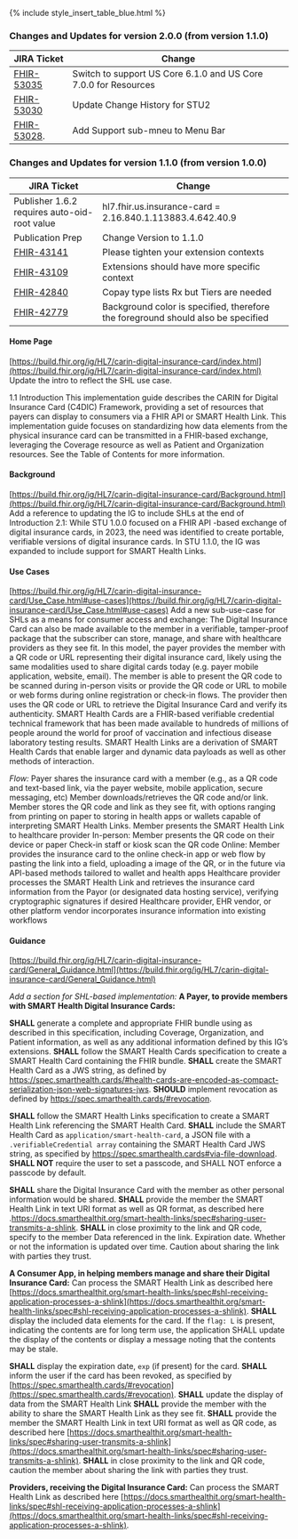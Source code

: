 
{% include style_insert_table_blue.html %}
### Changes and Updates for version 2.0.0 (from version 1.1.0)

| JIRA Ticket                                          | Change                                                                           |
|------------------------------------------------------|----------------------------------------------------------------------------------|
| [FHIR-53035](https://jira.hl7.org/browse/FHIR-53034) |Switch to support US Core 6.1.0 and US Core 7.0.0 for Resources | 
| [FHIR-53030](https://jira.hl7.org/browse/FHIR-53030)  | Update Change History for STU2 |
| [FHIR-53028](https://jira.hl7.org/browse/FHIR-53028). | Add Support sub-mneu to Menu Bar | 


### Changes and Updates for version 1.1.0 (from version 1.0.0)

| JIRA Ticket                                         | Change                                                                           |
|-----------------------------------------------------|----------------------------------------------------------------------------------|
| Publisher 1.6.2 requires auto-oid-root value        | hl7.fhir.us.insurance-card = 2.16.840.1.113883.4.642.40.9                                                                     |
| Publication Prep                                    | Change Version to 1.1.0                                                          | 
| [FHIR-43141](https://jira.hl7.org/browse/FHIR-43141) | Please tighten your extension contexts                                           | 
| [FHIR-43109](https://jira.hl7.org/browse/FHIR-43109) | Extensions should have more specific context                                     | 
| [FHIR-42840](https://jira.hl7.org/browse/FHIR-42840) | Copay type lists Rx but Tiers are needed                                         | 
| [FHIR-42779](https://jira.hl7.org/browse/FHIR-42779) | Background color is specified, therefore the foreground should also be specified | 

#### Home Page
[https://build.fhir.org/ig/HL7/carin-digital-insurance-card/index.html](https://build.fhir.org/ig/HL7/carin-digital-insurance-card/index.html)
Update the intro to reflect the SHL use case.

1.1 Introduction
This implementation guide describes the CARIN for Digital Insurance Card (C4DIC) Framework, providing a set of resources that payers can display to consumers via a FHIR API or SMART Health Link. This implementation guide focuses on standardizing how data elements from the physical insurance card can be transmitted in a FHIR-based exchange, leveraging the Coverage resource as well as Patient and Organization resources. See the Table of Contents for more information.

#### Background
[https://build.fhir.org/ig/HL7/carin-digital-insurance-card/Background.html](https://build.fhir.org/ig/HL7/carin-digital-insurance-card/Background.html)
Add a reference to updating the IG to include SHLs at the end of Introduction 2.1:
While STU 1.0.0 focused on a FHIR API -based exchange of digital insurance cards, in 2023, the need was identified to create portable, verifiable versions of digital insurance cards. In STU 1.1.0, the IG was expanded to include support for SMART Health Links.

#### Use Cases
[https://build.fhir.org/ig/HL7/carin-digital-insurance-card/Use_Case.html#use-cases](https://build.fhir.org/ig/HL7/carin-digital-insurance-card/Use_Case.html#use-cases)
Add a new sub-use-case for SHLs as a means for consumer access and exchange:
The Digital Insurance Card can also be made available to the member in a verifiable, tamper-proof package that the subscriber can store, manage, and share with healthcare providers as they see fit. In this model, the payer provides the member with a QR code or URL representing their digital insurance card, likely using the same modalities used to share digital cards today (e.g. payer mobile application, website, email). The member is able to present the QR code to be scanned during in-person visits or provide the QR code or URL to mobile or web forms during online registration or check-in flows. The provider then uses the QR code or URL to retrieve the Digital Insurance Card and verify its authenticity.
SMART Health Cards are a FHIR-based verifiable credential technical framework that has been made available to hundreds of millions of people around the world for proof of vaccination and infectious disease laboratory testing results.
SMART Health Links are a derivation of SMART Health Cards that enable larger and dynamic data payloads as well as other methods of interaction.


_Flow:_
Payer shares the insurance card with a member (e.g., as a QR code and text-based link, via the payer website, mobile application, secure messaging, etc)
Member downloads/retrieves the QR code and/or link.
Member stores the QR code and link as they see fit, with options ranging from printing on paper to storing in health apps or wallets capable of interpreting SMART Health Links.
Member presents the SMART Health Link to healthcare provider
In-person:
Member presents the QR code on their device or paper
Check-in staff or kiosk scan the QR code
Online:
Member provides the insurance card to the online check-in app or web flow by pasting the link into a field, uploading a image of the QR, or in the future via API-based methods tailored to wallet and health apps
Healthcare provider processes the SMART Health Link and retrieves the insurance card information from the Payor (or designated data hosting service), verifying cryptographic signatures if desired
Healthcare provider, EHR vendor, or other platform vendor incorporates insurance information into existing workflows

#### Guidance

[https://build.fhir.org/ig/HL7/carin-digital-insurance-card/General_Guidance.html](https://build.fhir.org/ig/HL7/carin-digital-insurance-card/General_Guidance.html)

_Add a section for SHL-based implementation:_
**A Payer, to provide members with SMART Health Digital Insurance Cards:**

**SHALL** generate a complete and appropriate FHIR bundle using as described in this specification, including Coverage, Organization, and Patient information, as well as any additional information defined by this IG’s extensions.
**SHALL** follow the SMART Health Cards specification to create a SMART Health Card containing the FHIR bundle.
**SHALL** create the SMART Health Card as a JWS string, as defined by https://spec.smarthealth.cards/#health-cards-are-encoded-as-compact-serialization-json-web-signatures-jws.
**SHOULD** implement revocation as defined by https://spec.smarthealth.cards/#revocation.

**SHALL** follow the SMART Health Links specification to create a SMART Health Link referencing the SMART Health Card.
**SHALL** include the SMART Health Card as `application/smart-health-card`, a JSON file with a `.verifiableCredential array` containing the SMART Health Card JWS string, as specified by https://spec.smarthealth.cards#via-file-download.
**SHALL NOT** require the user to set a passcode, and SHALL NOT enforce a passcode by default.

**SHALL** share the Digital Insurance Card with the member as other personal information would be shared.
**SHALL** provide the member the SMART Health Link in text URI format as well as   QR format, as described here .https://docs.smarthealthit.org/smart-health-links/spec#sharing-user-transmits-a-shlink.
**SHALL** in close proximity to the link and QR code, specify to the member
Data referenced in the link.
Expiration date.
Whether or not the information is updated over time.
Caution about sharing the link with parties they trust.



**A Consumer App, in helping members manage and share their Digital Insurance Card:**
Can process the SMART Health Link as described here [https://docs.smarthealthit.org/smart-health-links/spec#shl-receiving-application-processes-a-shlink](https://docs.smarthealthit.org/smart-health-links/spec#shl-receiving-application-processes-a-shlink).
**SHALL** display the included data elements for the card.
If the `flag: L` is present, indicating the contents are for long term use, the application SHALL update the display of the contents or display a message noting that the contents may be stale.

**SHALL** display the expiration date, `exp` (if present)  for the card.
**SHALL** inform the user if the card has been revoked, as specified by [https://spec.smarthealth.cards/#revocation](https://spec.smarthealth.cards/#revocation).
**SHALL** update the display of data from the SMART Health Link
**SHALL** provide the member with the ability to share the SMART Health Link as they see fit.
**SHALL** provide the member the SMART Health Link in text URI format as well as QR code, as described here [https://docs.smarthealthit.org/smart-health-links/spec#sharing-user-transmits-a-shlink](https://docs.smarthealthit.org/smart-health-links/spec#sharing-user-transmits-a-shlink).
**SHALL** in close proximity to the link and QR code, caution the member about sharing the link with parties they trust.


**Providers, receiving the Digital Insurance Card:**
Can process the SMART Health Link as described here [https://docs.smarthealthit.org/smart-health-links/spec#shl-receiving-application-processes-a-shlink](https://docs.smarthealthit.org/smart-health-links/spec#shl-receiving-application-processes-a-shlink).
